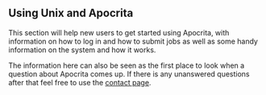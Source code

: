 ## Using Unix and Apocrita

This section will help new users to get started using Apocrita, with information on how to log in and how to submit jobs as well as some handy information on the system and how it works. 

The information here can also be seen as the first place to look when a question about Apocrita comes up. If there is any unanswered questions after that feel free to use the [contact page](3_0_contact.md).